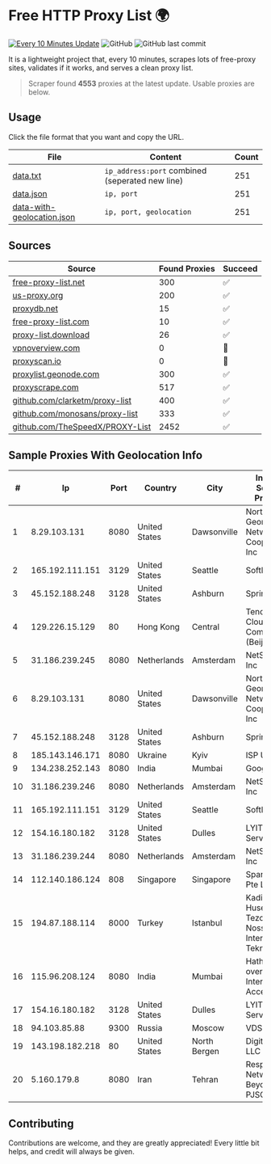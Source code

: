 
# Free HTTP Proxy List 🌍

[![Every 10 Minutes Update](https://github.com/mertguvencli/http-proxy-list/actions/workflows/main.yml/badge.svg?branch=main)](https://github.com/mertguvencli/http-proxy-list/actions/workflows/main.yml)
![GitHub](https://img.shields.io/github/license/mertguvencli/http-proxy-list)
![GitHub last commit](https://img.shields.io/github/last-commit/mertguvencli/http-proxy-list)

It is a lightweight project that, every 10 minutes, scrapes lots of free-proxy sites, validates if it works, and serves a clean proxy list.


> Scraper found **4553** proxies at the latest update. Usable proxies are below.

## Usage

Click the file format that you want and copy the URL.


|File|Content|Count|
|----|-------|-----|
|[data.txt](https://raw.githubusercontent.com/mertguvencli/http-proxy-list/main/proxy-list/data.txt)|`ip_address:port` combined (seperated new line)|251|
|[data.json](https://raw.githubusercontent.com/mertguvencli/http-proxy-list/main/proxy-list/data.json)|`ip, port`|251|
|[data-with-geolocation.json](https://raw.githubusercontent.com/mertguvencli/http-proxy-list/main/proxy-list/data-with-geolocation.json)|`ip, port, geolocation`|251|

## Sources

|Source|Found Proxies|Succeed|
|------|-------------|-------|
|[free-proxy-list.net](https://free-proxy-list.net)|300|✅|
|[us-proxy.org](https://www.us-proxy.org)|200|✅|
|[proxydb.net](http://proxydb.net)|15|✅|
|[free-proxy-list.com](https://free-proxy-list.com/?page=&port=&type%5B%5D=http&type%5B%5D=https&up_time=0&search=Search)|10|✅|
|[proxy-list.download](https://www.proxy-list.download/HTTP)|26|✅|
|[vpnoverview.com](https://vpnoverview.com/privacy/anonymous-browsing/free-proxy-servers)|0|🚫|
|[proxyscan.io](https://www.proxyscan.io)|0|🚫|
|[proxylist.geonode.com](https://proxylist.geonode.com/api/proxy-list?limit=300&page=1&sort_by=lastChecked&sort_type=desc&protocols=http,https)|300|✅|
|[proxyscrape.com](https://api.proxyscrape.com/v2/?request=displayproxies&protocol=http&timeout=10000&country=all&ssl=all&anonymity=all)|517|✅|
|[github.com/clarketm/proxy-list](https://raw.githubusercontent.com/clarketm/proxy-list/master/proxy-list-raw.txt)|400|✅|
|[github.com/monosans/proxy-list](https://raw.githubusercontent.com/monosans/proxy-list/main/proxies/http.txt)|333|✅|
|[github.com/TheSpeedX/PROXY-List](https://raw.githubusercontent.com/TheSpeedX/PROXY-List/master/http.txt)|2452|✅|


## Sample Proxies With Geolocation Info

|#|Ip|Port|Country|City|Internet Service Provider|
|-|--|----|-------|----|-------------------------|
|1|8.29.103.131|8080|United States|Dawsonville|North Georgia Network Cooperative, Inc|
|2|165.192.111.151|3129|United States|Seattle|SoftLayer|
|3|45.152.188.248|3128|United States|Ashburn|Sprint|
|4|129.226.15.129|80|Hong Kong|Central|Tencent Cloud Computing (Beijing) Co|
|5|31.186.239.245|8080|Netherlands|Amsterdam|NetSkope Inc|
|6|8.29.103.131|8080|United States|Dawsonville|North Georgia Network Cooperative, Inc|
|7|45.152.188.248|3128|United States|Ashburn|Sprint|
|8|185.143.146.171|8080|Ukraine|Kyiv|ISP UTELS|
|9|134.238.252.143|8080|India|Mumbai|Google LLC|
|10|31.186.239.246|8080|Netherlands|Amsterdam|NetSkope Inc|
|11|165.192.111.151|3129|United States|Seattle|SoftLayer|
|12|154.16.180.182|3128|United States|Dulles|LYIT Internet Services|
|13|31.186.239.244|8080|Netherlands|Amsterdam|NetSkope Inc|
|14|112.140.186.124|808|Singapore|Singapore|Sparkstation Pte Ltd|
|15|194.87.188.114|8000|Turkey|Istanbul|Kadir Huseyin Tezcan Nosspeed Internet Teknolojileri|
|16|115.96.208.124|8080|India|Mumbai|Hathway IP over Cable Internet Access|
|17|154.16.180.182|3128|United States|Dulles|LYIT Internet Services|
|18|94.103.85.88|9300|Russia|Moscow|VDSINA|
|19|143.198.182.218|80|United States|North Bergen|DigitalOcean, LLC|
|20|5.160.179.8|8080|Iran|Tehran|Respina Networks & Beyond PJSC|



## Contributing

Contributions are welcome, and they are greatly appreciated! Every
little bit helps, and credit will always be given.

